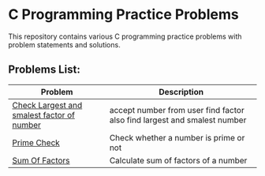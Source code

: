 # C Programming Practice Problems

This repository contains various C programming practice problems with problem statements and solutions.

## Problems List:


| Problem | Description |
|---------|-------------|
| [Check Largest and smalest factor of number ](./CheckLargest&SmallestFactor) | accept number from user find factor also find largest and smalest number|
| [Prime Check](./PrimeCheck) | Check whether a number is prime or not |
| [Sum Of Factors](./SumOfFactors) | Calculate sum of factors of a number |
